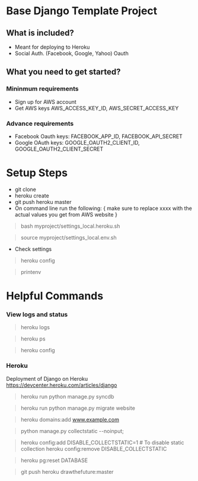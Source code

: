 
Base Django Template Project
============================

What is included?
-----------------
* Meant for deploying to Heroku
* Social Auth. (Facebook, Google, Yahoo) Oauth


What you need to get started?
-----------------------------

### Mininmum requirements

* Sign up for AWS account
* Get AWS keys AWS_ACCESS_KEY_ID, AWS_SECRET_ACCESS_KEY


### Advance requirements

* Facebook Oauth keys: FACEBOOK_APP_ID, FACEBOOK_API_SECRET
* Google OAuth keys: GOOGLE_OAUTH2_CLIENT_ID, GOOGLE_OAUTH2_CLIENT_SECRET



Setup Steps
===========
* git clone
* heroku create
* git push heroku master
* On command line run the following: { make sure to replace xxxx with the actual values you get from AWS website }

> bash myproject/settings_local.heroku.sh

> source myproject/settings_local.env.sh

* Check settings

> heroku config

> printenv



Helpful Commands
================



### View logs and status
> heroku logs

> heroku ps

> heroku config


### Heroku 
Deployment of Django on Heroku https://devcenter.heroku.com/articles/django

> heroku run python manage.py syncdb

> heroku run python manage.py migrate website


> heroku domains:add www.example.com


> python manage.py collectstatic --noinput;

> heroku config:add DISABLE_COLLECTSTATIC=1         # To disable static collection
> heroku config:remove DISABLE_COLLECTSTATIC

> heroku pg:reset DATABASE

> git push heroku drawthefuture:master